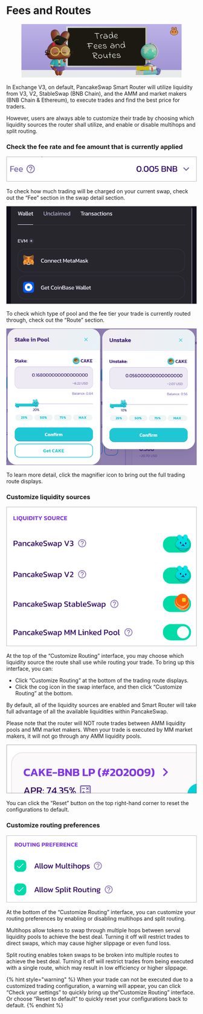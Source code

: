 # Fees and Routes

<figure><img src="../../.gitbook/assets/image (50).png" alt=""><figcaption></figcaption></figure>

In Exchange V3, on default, PancakeSwap Smart Router will utilize liquidity from V3, V2, StableSwap (BNB Chain), and the AMM and market makers (BNB Chain & Ethereum), to execute trades and find the best price for traders.

However, users are always able to customize their trade by choosing which liquidity sources the router shall utilize, and enable or disable multihops and split routing.

### **Check the fee rate and fee amount that is currently applied**

![](<../../.gitbook/assets/image (42).png>)

To check how much trading will be charged on your current swap, check out the “Fee” section in the swap detail section.

![](<../../.gitbook/assets/image (11).png>)

To check which type of pool and the fee tier your trade is currently routed through, check out the “Route” section.

![](<../../.gitbook/assets/image (27).png>)

To learn more detail, click the magnifier icon to bring out the full trading route displays.



### **Customize liquidity sources**

![](<../../.gitbook/assets/image (23) (2).png>)

At the top of the “Customize Routing” interface, you may choose which liquidity source the route shall use while routing your trade. To bring up this interface, you can:

* Click “Customize Routing” at the bottom of the trading route displays.
* Click the cog icon in the swap interface, and then click “Customize Routing” at the bottom.

By default, all of the liquidity sources are enabled and Smart Router will take full advantage of all the available liquidities within PancakeSwap.

Please note that the router will NOT route trades between AMM liquidity pools and MM market makers. When your trade is executed by MM market makers, it will not go through any AMM liquidity pools.

![](<../../.gitbook/assets/image (26).png>)

You can click the “Reset” button on the top right-hand corner to reset the configurations to default.



### **Customize routing preferences**

![](<../../.gitbook/assets/image (9) (3).png>)

At the bottom of the “Customize Routing” interface, you can customize your routing preferences by enabling or disabling multihops and split routing.

Multihops allow tokens to swap through multiple hops between serval liquidity pools to achieve the best deal. Turning it off will restrict trades to direct swaps, which may cause higher slippage or even fund loss.

Split routing enables token swaps to be broken into multiple routes to achieve the best deal. Turning it off will restrict trades from being executed with a single route, which may result in low efficiency or higher slippage.

{% hint style="warning" %}
When your trade can not be executed due to a customized trading configuration, a warning will appear, you can click “Check your settings” to quickly bring up the“Customize Routing” interface. Or choose “Reset to default” to quickly reset your configurations back to default.
{% endhint %}
